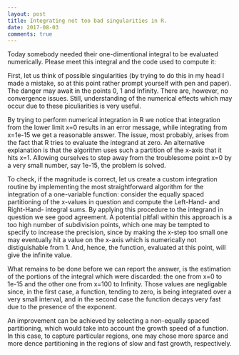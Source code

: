 ```yaml
---
layout: post
title: Integrating not too bad singularities in R.
date: 2017-08-03
comments: true
---
```


Today somebody needed their one-dimentional integral to be evaluated numerically. Please meet this integral and the code used to compute it:
<script src="https://gist.github.com/elizavetasemenova/0b9dd4e1cd63bdd0169f29e99a7934ac.js"></script>

First, let us think of possible singularities (by trying to do this in my head I made a mistake, so at this point rather prompt
yourself with pen and paper). The danger may await in the points 0, 1 and Infinity. There are, however, no convergence issues. Still, 
understanding of the numerical effects which may occur due to these piculiarities is very useful.

By trying to perform numerical integration in R we notice that integration from the lower limit x=0 results in an error message, while 
integrating from x=1e-15 we get a reasonable answer. The issue, most probably, arises from the fact that R tries to evaluate the integrand at zero. An alternative explanation is that the algorithm uses such a partition of the x-axis that it hits x=1. Allowing ourselves to step away from the troublesome point x=0 by a very small number, say 1e-15, the problem is solved. 

To check, if the magnitude is correct, let us create a custom integration routine by implementing the most straightforward algorithm for the integration of a one-variable function: consider the equally spaced partitioning of the x-values in question and compute the Left-Hand- and Right-Hand- integral sums. By applying this procedure to the integrand in question we see good agreement. A potential pitfall within this approach is a too high number of subdivision points, which one may be tempted to specify to increase the precision, since by making the x-step too small one may eventually hit a value on the x-axis which is numerically not distiguishable from 1. And, hence, the function, evaluated at this point, will give the infinite value.

What remains to be done before we can report the answer, is the estimation of the portions of the integral which were discarded: the one 
from x=0 to 1e-15 and the other one from x=100 to Infinity. Those values are negligable since, in the first case, a function, tending to zero, is being integrated over a very small interval, and in the second case the function decays very fast due to the presence of the exponent.

An improvement can be achieved by selecting a non-equally spaced partitioning, which would take into account the growth speed of a function. In this case, to capture particular regions, one may chose more sparce and more dence partitioning in the regions of slow and fast growth, respectively.
